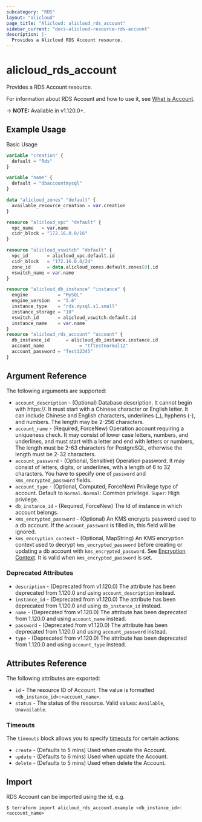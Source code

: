 ```yaml
---
subcategory: "RDS"
layout: "alicloud"
page_title: "Alicloud: alicloud_rds_account"
sidebar_current: "docs-alicloud-resource-rds-account"
description: |-
  Provides a Alicloud RDS Account resource.
---
```


# alicloud\_rds\_account

Provides a RDS Account resource.

For information about RDS Account and how to use it, see [What is Account](https://www.alibabacloud.com/help/en/doc-detail/26263.htm).

-> **NOTE:** Available in v1.120.0+.

## Example Usage

Basic Usage

```terraform
variable "creation" {
  default = "Rds"
}

variable "name" {
  default = "dbaccountmysql"
}

data "alicloud_zones" "default" {
  available_resource_creation = var.creation
}

resource "alicloud_vpc" "default" {
  vpc_name   = var.name
  cidr_block = "172.16.0.0/16"
}

resource "alicloud_vswitch" "default" {
  vpc_id       = alicloud_vpc.default.id
  cidr_block   = "172.16.0.0/24"
  zone_id      = data.alicloud_zones.default.zones[0].id
  vswitch_name = var.name
}

resource "alicloud_db_instance" "instance" {
  engine           = "MySQL"
  engine_version   = "5.6"
  instance_type    = "rds.mysql.s1.small"
  instance_storage = "10"
  vswitch_id       = alicloud_vswitch.default.id
  instance_name    = var.name
}
resource "alicloud_rds_account" "account" {
  db_instance_id      = alicloud_db_instance.instance.id
  account_name             = "tftestnormal12"
  account_password = "Test12345"
}

```

## Argument Reference

The following arguments are supported:

* `account_description` - (Optional) Database description. It cannot begin with https://. It must start with a Chinese character or English letter. It can include Chinese and English characters, underlines (_), hyphens (-), and numbers. The length may be 2-256 characters.
* `account_name` - (Required, ForceNew) Operation account requiring a uniqueness check. It may consist of lower case letters, numbers, and underlines, and must start with a letter and end with letters or numbers, The length must be 2-63 characters for PostgreSQL, otherwise the length must be 2-32 characters.
* `account_password` - (Optional, Sensitive) Operation password. It may consist of letters, digits, or underlines, with a length of 6 to 32 characters. You have to specify one of `password` and `kms_encrypted_password` fields.
* `account_type` - (Optional, Computed, ForceNew) Privilege type of account. Default to `Normal`.
    `Normal`: Common privilege.
    `Super`: High privilege. 
* `db_instance_id` - (Required, ForceNew) The Id of instance in which account belongs.
* `kms_encrypted_password` - (Optional) An KMS encrypts password used to a db account. If the `account_password` is filled in, this field will be ignored.
* `kms_encryption_context` - (Optional, MapString) An KMS encryption context used to decrypt `kms_encrypted_password` before creating or updating a db account with `kms_encrypted_password`. See [Encryption Context](https://www.alibabacloud.com/help/doc-detail/42975.htm). It is valid when `kms_encrypted_password` is set.

### Deprecated Attributes

* `description` - (Deprecated from v1.120.0) The attribute has been deprecated from 1.120.0 and using `account_description` instead.
* `instance_id` - (Deprecated from v1.120.0) The attribute has been deprecated from 1.120.0 and using `db_instance_id` instead.
* `name` - (Deprecated from v1.120.0) The attribute has been deprecated from 1.120.0 and using `account_name` instead.
* `password` - (Deprecated from v1.120.0) The attribute has been deprecated from 1.120.0 and using `account_password` instead.
* `type` - (Deprecated from v1.120.0) The attribute has been deprecated from 1.120.0 and using `account_type` instead.

## Attributes Reference

The following attributes are exported:

* `id` - The resource ID of Account. The value is formatted `<db_instance_id>:<account_name>`.
* `status` - The status of the resource. Valid values: `Available`, `Unavailable`.


### Timeouts

The `timeouts` block allows you to specify [timeouts](https://www.terraform.io/docs/configuration-0-11/resources.html#timeouts) for certain actions:

* `create` - (Defaults to 5 mins) Used when create the Account.
* `update` - (Defaults to 6 mins) Used when update the Account.
* `delete` - (Defaults to 5 mins) Used when delete the Account.

## Import

RDS Account can be imported using the id, e.g.

```
$ terraform import alicloud_rds_account.example <db_instance_id>:<account_name>
```
